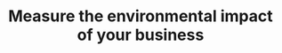 ---
layout: best-practice
title: "Measure the environmental impact of your business"
number: 01
section: Embed in Your Rituals

matter: |
  Understanding the source of your business emissions is
  important to prioritize the most effective pathway to reduce
  emissions. It will also help you to realize the contribution of digital
  technologies to the overall carbon footprint of your operations.

  Since most emissions originate from your supply chain (scope 3),
  measuring them can be challenging as you depend on suppliers
  to provide this information and data points.

  Nonetheless, as you cannot improve what you cannot measure,
  your journey towards sustainability must commence here in order
  to create a more impactful, deliberate, and effective action plan.

do: |
  Connect with the right people: It could be your ESG team,
  sustainable leaders internally, or external providers with,
  ideally, some experience in digital emissions measurement
  Quantify your company’s value chain (scope 1, 2 and 3) carbon
  emissions and perform a cradle-to-grave lifecycle analysis on
  your product

  Include impacts from devices, networks, and data centers
  across their life cycle (manufacturing, distribution, usage,
  to end of life)

  Choose the right metrics and make sure you can measure
  them fairly quickly to begin assessing improvements
  Identify measurement frequency and who’s leading the effort

  Pinpoint opportunities for emission reduction. Consider the top-
  line revenue opportunities (eg. customer acquisition, adoption of

  greener products, improved performance and UX, etc.) and
  bottom-line cost savings (lower hosting fees, streamlined
  development, etc.) when presenting your findings to the team.

  Prioritize opportunities for emission reduction and build
  a roadmap accordingly

  Repeat annually, or in line with your business development
  strategy

success: |
  Collective efforts to gauge and reduce ecological
  footprints

  Cross-departmental participation in green
  initiatives

consider: |
  As a product leader, it's important to recognize that your
  impact and influence can extend beyond the digital realm. As an
  example, if shipping emissions are a big chunk of the emissions
  profile of your e-commerce business, you could lower emissions
  by reducing the return rate of your physical product (by helping
  users buy the right product, at the right size, colour, specs, etc.)
  and by partnering with sustainable, electric local shipping
  companies.
  In 2022, approximately 16.5% of items purchased online were
  returned in the US. Imagine the impact you could make by
  offering a better purchasing experience! Read more on how to
  Influence your value chain and partners.
---